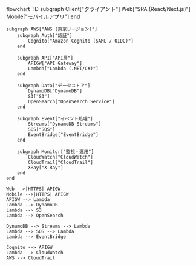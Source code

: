 flowchart TD
    subgraph Client["クライアント"]
        Web["SPA (React/Next.js)"]
        Mobile["モバイルアプリ"]
    end

    subgraph AWS["AWS (東京リージョン)"]
        subgraph Auth["認証"]
            Cognito["Amazon Cognito (SAML / OIDC)"]
        end

        subgraph API["API層"]
            APIGW["API Gateway"]
            Lambda["Lambda (.NET/C#)"]
        end

        subgraph Data["データストア"]
            DynamoDB["DynamoDB"]
            S3["S3"]
            OpenSearch["OpenSearch Service"]
        end

        subgraph Event["イベント処理"]
            Streams["DynamoDB Streams"]
            SQS["SQS"]
            EventBridge["EventBridge"]
        end

        subgraph Monitor["監視・運用"]
            CloudWatch["CloudWatch"]
            CloudTrail["CloudTrail"]
            XRay["X-Ray"]
        end
    end

    Web -->|HTTPS| APIGW
    Mobile -->|HTTPS| APIGW
    APIGW --> Lambda
    Lambda --> DynamoDB
    Lambda --> S3
    Lambda --> OpenSearch

    DynamoDB --> Streams --> Lambda
    Lambda --> SQS --> Lambda
    Lambda --> EventBridge

    Cognito --> APIGW
    Lambda --> CloudWatch
    AWS --> CloudTrail
